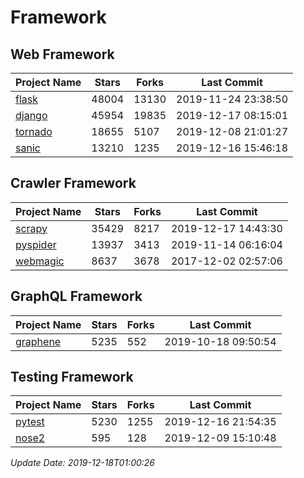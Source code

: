 # Framework

## Web Framework

| Project Name | Stars | Forks | Last Commit |
| ------------ | ----- | ----- | ----------- |
| [flask](https://github.com/pallets/flask) | 48004 | 13130 | 2019-11-24 23:38:50 |
| [django](https://github.com/django/django) | 45954 | 19835 | 2019-12-17 08:15:01 |
| [tornado](https://github.com/tornadoweb/tornado) | 18655 | 5107 | 2019-12-08 21:01:27 |
| [sanic](https://github.com/huge-success/sanic) | 13210 | 1235 | 2019-12-16 15:46:18 |

## Crawler Framework

| Project Name | Stars | Forks | Last Commit |
| ------------ | ----- | ----- | ----------- |
| [scrapy](https://github.com/scrapy/scrapy) | 35429 | 8217 | 2019-12-17 14:43:30 |
| [pyspider](https://github.com/binux/pyspider) | 13937 | 3413 | 2019-11-14 06:16:04 |
| [webmagic](https://github.com/code4craft/webmagic) | 8637 | 3678 | 2017-12-02 02:57:06 |

## GraphQL Framework

| Project Name | Stars | Forks | Last Commit |
| ------------ | ----- | ----- | ----------- |
| [graphene](https://github.com/graphql-python/graphene) | 5235 | 552 | 2019-10-18 09:50:54 |

## Testing Framework

| Project Name | Stars | Forks | Last Commit |
| ------------ | ----- | ----- | ----------- |
| [pytest](https://github.com/pytest-dev/pytest) | 5230 | 1255 | 2019-12-16 21:54:35 |
| [nose2](https://github.com/nose-devs/nose2) | 595 | 128 | 2019-12-09 15:10:48 |

*Update Date: 2019-12-18T01:00:26*